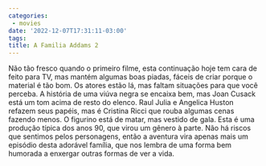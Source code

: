 ```yaml
---
categories:
 - movies
date: '2022-12-07T17:31:11-03:00'
tags:
title: A Familia Addams 2
---
```


Não tão fresco quando o primeiro filme, esta continuação hoje tem cara de feito para TV, mas mantém algumas boas piadas, fáceis de criar porque o material é tão bom. Os atores estão lá, mas faltam situações para que você perceba. A história de uma viúva negra se encaixa bem, mas Joan Cusack está um tom acima de resto do elenco. Raul Julia e Angelica Huston refazem seus papéis, mas é Cristina Ricci que rouba algumas cenas fazendo menos. O figurino está de matar, mas vestido de gala. Esta é uma produção típica dos anos 90, que virou um gênero à parte. Não há riscos que sentimos pelos personagens, então a aventura vira apenas mais um episódio desta adorável família, que nos lembra de uma forma bem humorada a enxergar outras formas de ver a vida.
